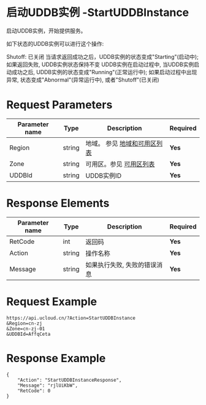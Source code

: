 # 启动UDDB实例 -StartUDDBInstance

启动UDDB实例，开始提供服务。

如下状态的UDDB实例可以进行这个操作:

Shutoff: 已关闭
当请求返回成功之后，UDDB实例的状态变成"Starting"(启动中); 如果返回失败, UDDB实例状态保持不变 UDDB实例在启动过程中, 当UDDB实例启动成功之后, UDDB实例的状态变成"Running"(正常运行中); 如果启动过程中出现异常, 状态变成"Abnormal"(异常运行中), 或者"Shutoff"(已关闭)

# Request Parameters
|Parameter name|Type|Description|Required|
|---|---|---|---|
|Region|string|地域。 参见 [地域和可用区列表](api/summary/regionlist)|**Yes**|
|Zone|string|可用区。参见 [可用区列表](api/summary/regionlist)|**Yes**|
|UDDBId|string|UDDB实例ID|**Yes**|

# Response Elements
|Parameter name|Type|Description|Required|
|---|---|---|---|
|RetCode|int|返回码|**Yes**|
|Action|string|操作名称|**Yes**|
|Message|string|如果执行失败, 失败的错误消息|**Yes**|

# Request Example
```
https://api.ucloud.cn/?Action=StartUDDBInstance
&Region=cn-zj
&Zone=cn-zj-01
&UDDBId=AffqCeta
```

# Response Example
```
{
    "Action": "StartUDDBInstanceResponse", 
    "Message": "rjlUiKbW", 
    "RetCode": 0
}
```

